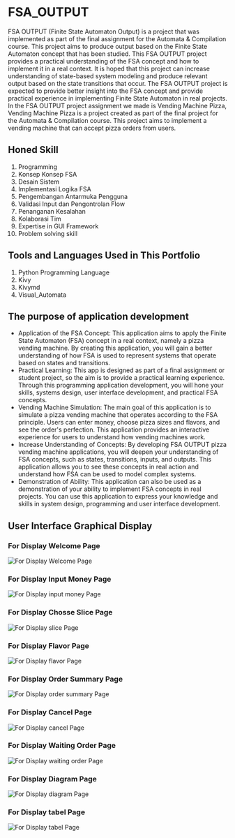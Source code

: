 # FSA_OUTPUT
FSA OUTPUT (Finite State Automaton Output) is a project that was implemented as part of the final assignment for the Automata & Compilation course. This project aims to produce output based on the Finite State Automaton concept that has been studied. This FSA OUTPUT project provides a practical understanding of the FSA concept and how to implement it in a real context. It is hoped that this project can increase understanding of state-based system modeling and produce relevant output based on the state transitions that occur. The FSA OUTPUT project is expected to provide better insight into the FSA concept and provide practical experience in implementing Finite State Automaton in real projects. In the FSA OUTPUT project assignment we made is Vending Machine Pizza, Vending Machine Pizza is a project created as part of the final project for the Automata & Compilation course. This project aims to implement a vending machine that can accept pizza orders from users.
## Honed Skill
1. Programming
2. Konsep Konsep FSA
3. Desain Sistem
4. Implementasi Logika FSA
5. Pengembangan Antarmuka Pengguna
6. Validasi Input dan Pengontrolan Flow
7. Penanganan Kesalahan
8. Kolaborasi Tim
9. Expertise in GUI Framework
10. Problem solving skill
## Tools and Languages Used in This Portfolio
1. Python Programming Language
2. Kivy
3. Kivymd
4. Visual_Automata
## The purpose of application development
* Application of the FSA Concept: This application aims to apply the Finite State Automaton (FSA) concept in a real context, namely a pizza vending machine. By creating this application, you will gain a better understanding of how FSA is used to represent systems that operate based on states and transitions.
* Practical Learning: This app is designed as part of a final assignment or student project, so the aim is to provide a practical learning experience. Through this programming application development, you will hone your skills, systems design, user interface development, and practical FSA concepts.
* Vending Machine Simulation: The main goal of this application is to simulate a pizza vending machine that operates according to the FSA principle. Users can enter money, choose pizza sizes and flavors, and see the order's perfection. This application provides an interactive experience for users to understand how vending machines work.
* Increase Understanding of Concepts: By developing FSA OUTPUT pizza vending machine applications, you will deepen your understanding of FSA concepts, such as states, transitions, inputs, and outputs. This application allows you to see these concepts in real action and understand how FSA can be used to model complex systems.
* Demonstration of Ability: This application can also be used as a demonstration of your ability to implement FSA concepts in real projects. You can use this application to express your knowledge and skills in system design, programming and user interface development.
## User Interface Graphical Display
### For Display Welcome Page
![For Display Welcome Page](image/1.png)
### For Display Input Money Page
![For Display input money Page](image/2.png)
### For Display Chosse Slice Page
![For Display slice Page](image/3.png)
### For Display Flavor Page
![For Display flavor Page](image/4.png)
### For Display Order Summary Page
![For Display order summary Page](image/5.png)
### For Display Cancel Page
![For Display cancel Page](image/6.png)
### For Display Waiting Order Page
![For Display waiting order Page](image/7.png)
### For Display Diagram Page
![For Display diagram Page](image/8.png)
### For Display tabel Page
![For Display tabel Page](image/9.png)
